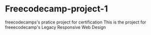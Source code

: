 # Freecodecamp-project-1
freecodecamps's pratice project for certification
This is the project for freeecodecamp's Legacy Responsive Web Design
